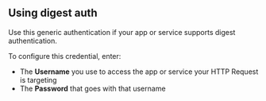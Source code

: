 ## Using digest auth

Use this generic authentication if your app or service supports digest authentication.

To configure this credential, enter:

- The **Username** you use to access the app or service your HTTP Request is targeting
- The **Password** that goes with that username
